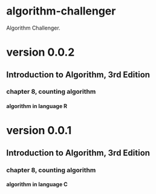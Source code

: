 # algorithm-challenger
Algorithm Challenger.

# version 0.0.2
## Introduction to Algorithm, 3rd Edition
### chapter 8, counting algorithm
#### algorithm in language R

# version 0.0.1
## Introduction to Algorithm, 3rd Edition
### chapter 8, counting algorithm
#### algorithm in language C
